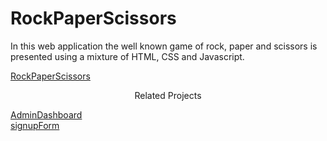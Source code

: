 # RockPaperScissors

In this web application the well known game of rock, paper and scissors is presented using a mixture of HTML, CSS and Javascript.

[RockPaperScissors](https://vvasilopoulos0.github.io/RockPaperScissors/)

<p align="center">Related Projects</p>

[AdminDashboard](https://vvasilopoulos0.github.io/AdminDashboard/)<br/>
[signupForm](https://vvasilopoulos0.github.io/signupForm/)<br/>
